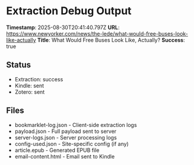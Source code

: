 # Extraction Debug Output

**Timestamp**: 2025-08-30T20:41:40.797Z
**URL**: https://www.newyorker.com/news/the-lede/what-would-free-buses-look-like-actually
**Title**: What Would Free Buses Look Like, Actually?
**Success**: true

## Status
- Extraction: success
- Kindle: sent
- Zotero: sent

## Files
- bookmarklet-log.json - Client-side extraction logs
- payload.json - Full payload sent to server
- server-logs.json - Server processing logs
- config-used.json - Site-specific config (if any)
- article.epub - Generated EPUB file
- email-content.html - Email sent to Kindle
